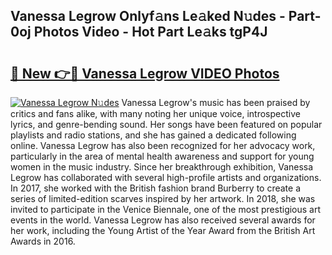 ## Vanessa Legrow Onlyf𝚊ns Le𝚊ked N𝚞des - Part-0oj Photos Video - Hot Part Le𝚊ks tgP4J

# <h2><a href="http://ab22888.deff.icu/?id=Vanessa+Legrow">🔗 New 👉🔴 Vanessa Legrow VIDEO Photos</a></h2>

[![Vanessa Legrow N𝚞des](https://i.imgur.com/rIISA9y.gif)](http://ab22888.deff.icu/?id=Vanessa+Legrow)
Vanessa Legrow's music has been praised by critics and fans alike, with many noting her unique voice, introspective lyrics, and genre-bending sound. Her songs have been featured on popular playlists and radio stations, and she has gained a dedicated following online. Vanessa Legrow has also been recognized for her advocacy work, particularly in the area of mental health awareness and support for young women in the music industry. Since her breakthrough exhibition, Vanessa Legrow has collaborated with several high-profile artists and organizations. In 2017, she worked with the British fashion brand Burberry to create a series of limited-edition scarves inspired by her artwork. In 2018, she was invited to participate in the Venice Biennale, one of the most prestigious art events in the world. Vanessa Legrow has also received several awards for her work, including the Young Artist of the Year Award from the British Art Awards in 2016.
